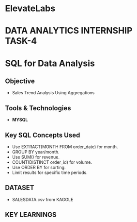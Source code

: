 # ElevateLabs
# DATA ANALYTICS INTERNSHIP TASK-4
#  SQL for Data Analysis

## Objective
*  Sales Trend Analysis Using Aggregations

## Tools & Technologies
* **MYSQL**

## Key SQL Concepts Used
* Use EXTRACT(MONTH FROM order_date) for month.
* GROUP BY year/month.
* Use SUM() for revenue.
* COUNT(DISTINCT order_id) for volume.
* Use ORDER BY for sorting.
* Limit results for specific time periods.

## DATASET
* SALESDATA.csv from KAGGLE

## KEY LEARNINGS
